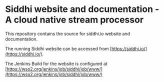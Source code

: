 # Siddhi website and documentation - A cloud native stream processor

This repository contains the source for siddhi.io website and documentation.

The running Siddhi website can be accessed from [https://siddhi.io/](https://siddhi.io/).

The Jenkins Build for the website is configured at [https://wso2.org/jenkins/job/siddhi/job/www/](https://wso2.org/jenkins/job/siddhi/job/www/) 
